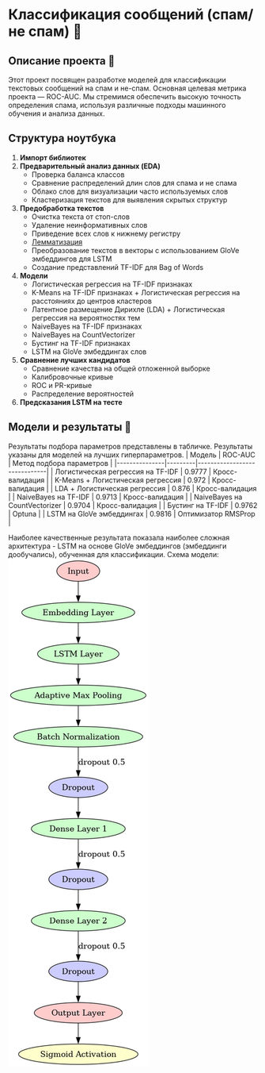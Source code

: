 # Классификация сообщений (спам/не спам) 📧

## Описание проекта 📎
Этот проект посвящен разработке моделей для классификации текстовых сообщений на спам и не-спам. Основная целевая метрика проекта — ROC-AUC. Мы стремимся обеспечить высокую точность определения спама, используя различные подходы машинного обучения и анализа данных.

## Структура ноутбука
1. **Импорт библиотек**
2. **Предварительный анализ данных (EDA)**
   - Проверка баланса классов
   - Сравнение распределений длин слов для спама и не спама
   - Облако слов для визуализации часто используемых слов
   - Кластеризация текстов для выявления скрытых структур
3. **Предобработка текстов**
   - Очистка текста от стоп-слов
   - Удаление неинформативных слов
   - Приведение всех слов к нижнему регистру
   - [Лемматизация](https://ru.wikipedia.org/wiki/Лемматизация)
   - Преобразование текстов в векторы с использованием GloVe эмбеддингов для LSTM
   - Создание представлений TF-IDF для Bag of Words
4. **Модели**
   - Логистическая регрессия на TF-IDF признаках
   - K-Means на TF-IDF признаках + Логистическая регрессия на расстояниях до центров кластеров
   - Латентное размещение Дирихле (LDA) + Логистическая регрессия на вероятностях тем
   - NaiveBayes на TF-IDF признаках
   - NaiveBayes на CountVectorizer
   - Бустинг на TF-IDF признаках
   - LSTM на GloVe эмбеддингах слов
5. **Сравнение лучших кандидатов**
   - Сравнение качества на общей отложенной выборке
   - Калибровочные кривые
   - ROC и PR-кривые
   - Распределение вероятностей
6. **Предсказания LSTM на тесте**

## Модели и результаты 🧪
Результаты подбора параметров представлены в табличке. Результаты указаны для моделей на лучших гиперпараметров.
| Модель        | ROC-AUC | Метод подбора параметров     |
|---------------|---------|------------------------------|
| Логистическая регрессия на TF-IDF | 0.9777  | Кросс-валидация             |
| K-Means + Логистическая регрессия | 0.972   | Кросс-валидация             |
| LDA + Логистическая регрессия     | 0.876   | Кросс-валидация             |
| NaiveBayes на TF-IDF              | 0.9713  | Кросс-валидация             |
| NaiveBayes на CountVectorizer     | 0.9704  | Кросс-валидация             |
| Бустинг на TF-IDF                 | 0.9762  | Optuna                      |
| LSTM на GloVe эмбеддингах         | 0.9816  | Оптимизатор RMSProp         |

Наиболее качественные результата показала наиболее сложная архитектура - LSTM на основе GloVe эмбеддингов (эмбеддинги дообучались), обученная для классификации. Схема модели:![Архитектура нейронной сети](nn_graph.png)